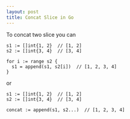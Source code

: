 ```yaml
---
layout: post
title: Concat Slice in Go
---
```


To concat two slice you can
```
s1 := []int{1, 2}  // [1, 2]
s2 := []int{3, 4}  // [3, 4]

for i := range s2 {
  s1 = append(s1, s2[i])  // [1, 2, 3, 4]
}
```
or

```
s1 := []int{1, 2}  // [1, 2]
s2 := []int{3, 4}  // [3, 4]

concat := append(s1, s2...)  // [1, 2, 3, 4]
```
